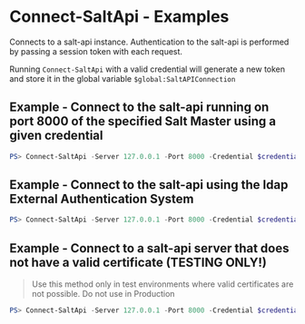# Connect-SaltApi - Examples
Connects to a salt-api instance. Authentication to the salt-api is performed by passing a session token with each request. 

Running `Connect-SaltApi` with a valid credential will generate a new token and store it in the global variable `$global:SaltAPIConnection`

## Example - Connect to the salt-api running on port 8000 of the specified Salt Master using a given credential

```powershell
PS> Connect-SaltApi -Server 127.0.0.1 -Port 8000 -Credential $credential
```

## Example - Connect to the salt-api using the ldap External Authentication System

```powershell
PS> Connect-SaltApi -Server 127.0.0.1 -Port 8000 -Credential $credential -eAuthSystem ldap
```

## Example - Connect to a salt-api server that does not have a valid certificate (TESTING ONLY!)

> Use this method only in test environments where valid certificates are not possible. Do not use in Production

```powershell
PS> Connect-SaltApi -Server 127.0.0.1 -Port 8000 -Credential $credential -SkipCertificateCheck
```